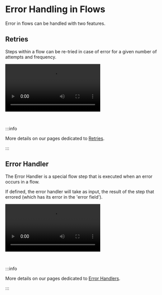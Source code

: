 # Error Handling in Flows

Error in flows can be handled with two features.

## Retries

Steps within a flow can be re-tried in case of error for a given number of attempts and frequency.

<video
    className="border-2 rounded-xl object-cover w-full h-full"
    autoPlay
    loop
    controls
    id="main-video"
    src="/videos/retries_example.mp4"
/>

<br/>


:::info

More details on our pages dedicated to [Retries](../../flows/14_retries.md).

:::

## Error Handler

The Error Handler is a special flow step that is executed when an error occurs in a flow.

If defined, the error handler will take as input, the result of the step that errored (which has its error in the 'error field').

<video
    className="border-2 rounded-xl object-cover w-full h-full"
    autoPlay
    loop
    controls
    id="main-video"
    src="/videos/error_handler.mp4"
/>

<br/>

:::info

More details on our pages dedicated to [Error Handlers](../../flows/7_flow_error_handler.md).

:::